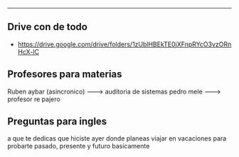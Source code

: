 -- -
## Drive con de todo

- https://drive.google.com/drive/folders/1zUblHBEkTE0jXFnpRYcO3vzORnHcX-lC 
## Profesores para materias

Ruben aybar (asincronico) ---> auditoria de sistemas 
pedro mele ---> profesor re pajero
## Preguntas para ingles

a que te dedicas
que hiciste ayer
donde planeas viajar en vacaciones
para probarte pasado, presente y futuro basicamente
